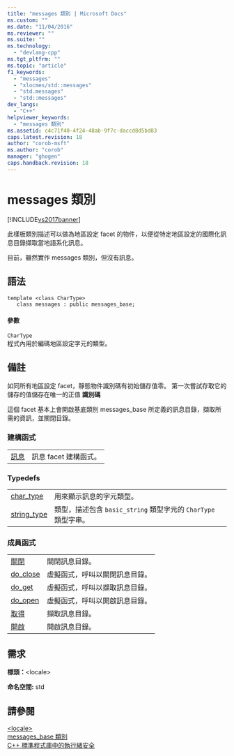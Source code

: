```yaml
---
title: "messages 類別 | Microsoft Docs"
ms.custom: ""
ms.date: "11/04/2016"
ms.reviewer: ""
ms.suite: ""
ms.technology: 
  - "devlang-cpp"
ms.tgt_pltfrm: ""
ms.topic: "article"
f1_keywords: 
  - "messages"
  - "xlocmes/std::messages"
  - "std.messages"
  - "std::messages"
dev_langs: 
  - "C++"
helpviewer_keywords: 
  - "messages 類別"
ms.assetid: c4c71f40-4f24-48ab-9f7c-daccd8d5bd83
caps.latest.revision: 18
author: "corob-msft"
ms.author: "corob"
manager: "ghogen"
caps.handback.revision: 18
---
```

# messages 類別
[!INCLUDE[vs2017banner](../assembler/inline/includes/vs2017banner.md)]

此樣板類別描述可以做為地區設定 facet 的物件，以便從特定地區設定的國際化訊息目錄擷取當地語系化訊息。  
  
 目前，雖然實作 messages 類別，但沒有訊息。  
  
## 語法  
  
```  
template <class CharType>  
   class messages : public messages_base;  
```  
  
#### 參數  
 `CharType`  
 程式內用於編碼地區設定字元的類型。  
  
## 備註  
 如同所有地區設定 facet，靜態物件識別碼有初始儲存值零。 第一次嘗試存取它的儲存的值儲存在唯一的正值 **識別碼**  
  
 這個 facet 基本上會開啟基底類別 messages\_base 所定義的訊息目錄，擷取所需的資訊，並關閉目錄。  
  
### 建構函式  
  
|||  
|-|-|  
|[訊息](../Topic/messages::messages.md)|訊息 facet 建構函式。|  
  
### Typedefs  
  
|||  
|-|-|  
|[char\_type](../Topic/messages::char_type.md)|用來顯示訊息的字元類型。|  
|[string\_type](../Topic/messages::string_type.md)|類型，描述包含 `basic_string` 類型字元的 `CharType` 類型字串。|  
  
### 成員函式  
  
|||  
|-|-|  
|[關閉](../Topic/messages::close.md)|關閉訊息目錄。|  
|[do\_close](../Topic/messages::do_close.md)|虛擬函式，呼叫以關閉訊息目錄。|  
|[do\_get](../Topic/messages::do_get.md)|虛擬函式，呼叫以擷取訊息目錄。|  
|[do\_open](../Topic/messages::do_open.md)|虛擬函式，呼叫以開啟訊息目錄。|  
|[取得](../Topic/messages::get.md)|擷取訊息目錄。|  
|[開啟](../Topic/messages::open.md)|開啟訊息目錄。|  
  
## 需求  
 **標頭：**\<locale\>  
  
 **命名空間:** std  
  
## 請參閱  
 [\<locale\>](../standard-library/locale.md)   
 [messages\_base 類別](../standard-library/messages-base-class.md)   
 [C\+\+ 標準程式庫中的執行緒安全](../standard-library/thread-safety-in-the-cpp-standard-library.md)